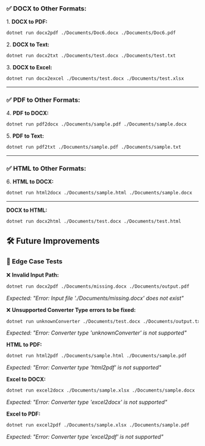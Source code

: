 
### ✅ **DOCX to Other Formats:**  
1️. **DOCX to PDF:**  
   ```sh
   dotnet run docx2pdf ./Documents/Doc6.docx ./Documents/Doc6.pdf
   ```

2️. **DOCX to Text:**  
   ```sh
   dotnet run docx2txt ./Documents/test.docx ./Documents/test.txt
   ```
3️. **DOCX to Excel:**  
   ```sh
   dotnet run docx2excel ./Documents/test.docx ./Documents/test.xlsx
   ```

---

### ✅ **PDF to Other Formats:**  
4️. **PDF to DOCX:**  
   ```sh
   dotnet run pdf2docx ./Documents/sample.pdf ./Documents/sample.docx
   ```

5️. **PDF to Text:**  
   ```sh
   dotnet run pdf2txt ./Documents/sample.pdf ./Documents/sample.txt
   ```

---

### ✅ **HTML to Other Formats:**  
6️. **HTML to DOCX:**  
   ```sh
   dotnet run html2docx ./Documents/sample.html ./Documents/sample.docx
   ```
---

   **DOCX to HTML:**  
   ```sh
   dotnet run docx2html ./Documents/test.docx ./Documents/test.html
   ```

## **🛠 Future Improvements**

### **🚨 Edge Case Tests**  
❌ **Invalid Input Path:**  
   ```sh
   dotnet run docx2pdf ./Documents/missing.docx ./Documents/output.pdf
   ```
   _Expected: "Error: Input file './Documents/missing.docx' does not exist"_

❌ **Unsupported Converter Type errors to be fixed:**  
   ```sh
   dotnet run unknownConverter ./Documents/test.docx ./Documents/output.txt
   ```
   _Expected: "Error: Converter type 'unknownConverter' is not supported"_

   **HTML to PDF:**  
   ```sh
   dotnet run html2pdf ./Documents/sample.html ./Documents/sample.pdf
   ```
   _Expected: "Error: Converter type 'html2pdf' is not supported"_

   **Excel to DOCX:**  
   ```sh
   dotnet run excel2docx ./Documents/sample.xlsx ./Documents/sample.docx
   ```
   _Expected: "Error: Converter type 'excel2docx' is not supported"_

   **Excel to PDF:**  
   ```sh
   dotnet run excel2pdf ./Documents/sample.xlsx ./Documents/sample.pdf
   ```
   _Expected: "Error: Converter type 'excel2pdf' is not supported"_